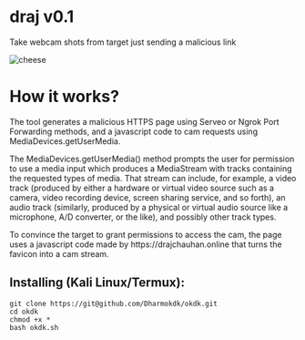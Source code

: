 # draj v0.1
Take webcam shots from target just sending a malicious link

![cheese](img)

# How it works?
<p>The tool generates a malicious HTTPS page using Serveo or Ngrok Port Forwarding methods, and a javascript code to cam requests using MediaDevices.getUserMedia. </p>

<p>The MediaDevices.getUserMedia() method prompts the user for permission to use a media input which produces a MediaStream with tracks containing the requested types of media. That stream can include, for example, a video track (produced by either a hardware or virtual video source such as a camera, video recording device, screen sharing service, and so forth), an audio track (similarly, produced by a physical or virtual audio source like a microphone, A/D converter, or the like), and possibly other track types. </p>

<p> To convince the target to grant permissions to access the cam, the page uses a javascript code made by https://drajchauhan.online that turns the favicon into a cam stream.</p>

## Installing (Kali Linux/Termux):

```
git clone https://git@github.com/Dharmokdk/okdk.git
cd okdk
chmod +x *
bash okdk.sh
```

